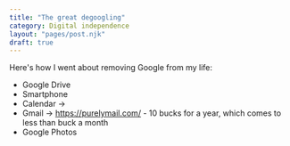 ```yaml
---
title: "The great degoogling"
category: Digital independence
layout: "pages/post.njk"
draft: true
---
```


Here's how I went about removing Google from my life:

- Google Drive
- Smartphone
- Calendar ->
- Gmail -> https://purelymail.com/ - 10 bucks for a year, which comes to less than buck a month
- Google Photos
